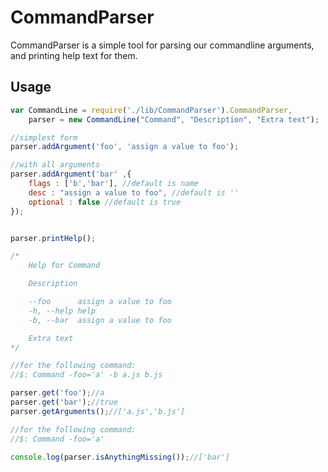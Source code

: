 CommandParser
============

CommandParser is a simple tool for parsing our commandline arguments, and printing help text for them.

## Usage

```js
var CommandLine = require('./lib/CommandParser').CommandParser,
	parser = new CommandLine("Command", "Description", "Extra text");

//simplest form
parser.addArgument('foo', 'assign a value to foo');

//with all arguments
parser.addArgument('bar' ,{
	flags : ['b','bar'], //default is name
	desc : "assign a value to foo", //default is ''
	optional : false //default is true
});


parser.printHelp();

/*
	Help for Command

	Description

	--foo      assign a value to foo
	-h, --help help
	-b, --bar  assign a value to foo

	Extra text
*/

//for the following command:
//$: Command -foo='a' -b a.js b.js

parser.get('foo');//a
parser.get('bar');//true
parser.getArguments();//['a.js','b.js']

//for the following command:
//$: Command -foo='a'

console.log(parser.isAnythingMissing());//['bar']
```
